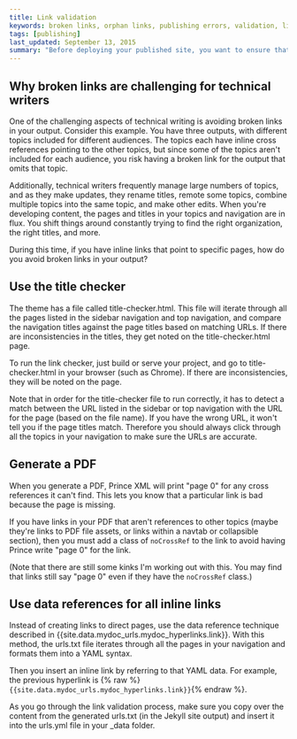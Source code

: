 ```yaml
---
title: Link validation
keywords: broken links, orphan links, publishing errors, validation, link validity, hyperlink issues
tags: [publishing]
last_updated: September 13, 2015
summary: "Before deploying your published site, you want to ensure that you don't have any broken links. There are a few ways to check for broken links."
---
```


## Why broken links are challenging for technical writers
One of the challenging aspects of technical writing is avoiding broken links in your output. Consider this example. You have three outputs, with different topics included for different audiences. The topics each have inline cross references pointing to the other topics, but since some of the topics aren't included for each audience, you risk having a broken link for the output that omits that topic.

Additionally, technical writers frequently manage large numbers of topics, and as they make updates, they rename titles, remote some topics, combine multiple topics into the same topic, and make other edits. When you're developing content, the pages and titles in your topics and navigation are in flux. You shift things around constantly trying to find the right organization, the right titles, and more. 

During this time, if you have inline links that point to specific pages, how do you avoid broken links in your output?

## Use the title checker

The theme has a file called title-checker.html. This file will iterate through all the pages listed in the sidebar navigation and top navigation, and compare the navigation titles against the page titles based on matching URLs. If there are inconsistencies in the titles, they get noted on the title-checker.html page. 

To run the link checker, just build or serve your project, and go to title-checker.html in your browser (such as Chrome). If there are inconsistencies, they will be noted on the page.

Note that in order for the title-checker file to run correctly, it has to detect a match between the URL listed in the sidebar or top navigation with the URL for the page (based on the file name). If you have the wrong URL, it won't tell you if the page titles match. Therefore you should always click through all the topics in your navigation to make sure the URLs are accurate.

## Generate a PDF

When you generate a PDF, Prince XML will print "page 0" for any cross references it can't find. This lets you know that a particular link is bad because the page is missing.

If you have links in your PDF that aren't references to other topics (maybe they're links to PDF file assets, or links within a navtab or collapsible section), then you must add a class of `noCrossRef` to the link to avoid having Prince write "page 0" for the link. 

(Note that there are still some kinks I'm working out with this. You may find that links still say "page 0" even if they have the `noCrossRef` class.)

## Use data references for all inline links

Instead of creating links to direct pages, use the data reference technique described in {{site.data.mydoc_urls.mydoc_hyperlinks.link}}. With this method, the urls.txt file iterates through all the pages in your navigation and formats them into a YAML syntax.

Then you insert an inline link by referring to that YAML data. For example, the previous hyperlink is {% raw %}`{{site.data.mydoc_urls.mydoc_hyperlinks.link}}`{% endraw %}.

As you go through the link validation process, make sure you copy over the content from the generated urls.txt (in the Jekyll site output) and insert it into the urls.yml file in your \_data folder.